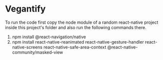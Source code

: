# Vegantify
 
To run the code first copy the node module of a random react-native project inside this project's folder and also run the following commands there.
1. npm install @react-navigation/native
2. npm install react-native-reanimated react-native-gesture-handler react-native-screens react-native-safe-area-context @react-native-community/masked-view
